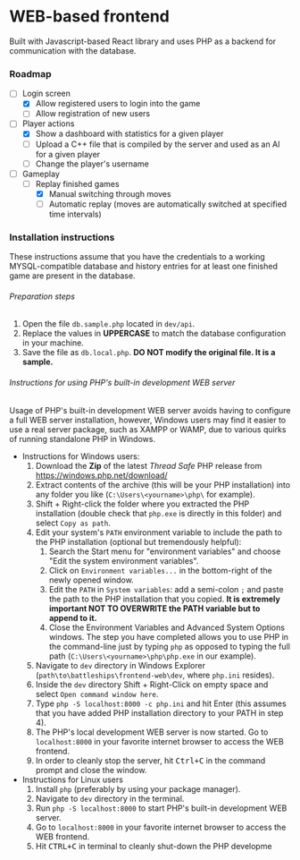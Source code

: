 # WEB-based frontend

Built with Javascript-based React library and uses PHP as a backend for communication with the database.

### Roadmap

- [ ] Login screen
  - [x] Allow registered users to login into the game
  - [ ] Allow registration of new users
- [ ] Player actions
  - [x] Show a dashboard with statistics for a given player
  - [ ] Upload a C++ file that is compiled by the server and used as an AI for a given player
  - [ ] Change the player's username
- [ ] Gameplay
  - [ ] Replay finished games
    - [x] Manual switching through moves
    - [ ] Automatic replay (moves are automatically switched at specified time intervals)

### Installation instructions

These instructions assume that you have the credentials to a working MYSQL-compatible database and history entries for at least one finished game are present in the database.

###### Preparation steps

1. Open the file `db.sample.php` located in `dev/api`.
2. Replace the values in **UPPERCASE** to match the database configuration in your machine.
3. Save the file as `db.local.php`. **DO NOT modify the original file. It is a sample.**

###### Instructions for using PHP's built-in development WEB server

Usage of PHP's built-in development WEB server avoids having to configure a full WEB server installation, however, Windows users may find it easier to use a real server package, such as XAMPP or WAMP, due to various quirks of running standalone PHP in Windows.

- Instructions for Windows users:
  1. Download the **Zip** of the latest *Thread Safe* PHP release from https://windows.php.net/download/
  2. Extract contents of the archive (this will be your PHP installation) into any folder you like (`C:\Users\<yourname>\php\` for example).
  3. Shift + Right-click the folder where you extracted the PHP installation (double check that `php.exe` is directly in this folder) and select `Copy as path`.
  4. Edit your system's `PATH` environment variable to include the path to the PHP installation (optional but tremendously helpful):
     1. Search the Start menu for "environment variables" and choose "Edit the system environment variables".
     2. Click on `Environment variables...` in the bottom-right of the newly opened window.
     3. Edit the `PATH` in `System variables`: add a semi-colon `;` and paste the path to the PHP installation that you copied. **It is extremely important NOT TO OVERWRITE the PATH variable but to append to it.**
     4. Close the Environment Variables and Advanced System Options windows. The step you have completed allows you to use PHP in the command-line just by typing `php` as opposed to typing the full path (`C:\Users\<yourname>\php\php.exe` in our example).
  5. Navigate to `dev` directory in Windows Explorer (`path\to\battleships\frontend-web\dev`, where `php.ini` resides).
  6. Inside the `dev` directory Shift + Right-Click on empty space and select `Open command window here`.
  7. Type `php -S localhost:8000 -c php.ini` and hit Enter (this assumes that you have added PHP installation directory to your PATH in step 4).
  8. The PHP's local development WEB server is now started. Go to `localhost:8000` in your favorite internet browser to access the WEB frontend.
  9. In order to cleanly stop the server, hit <kbd>Ctrl+C</kbd> in the command prompt and close the window.
- Instructions for Linux users
  1. Install `php` (preferably by using your package manager).
  2. Navigate to `dev` directory in the terminal.
  3. Run `php -S localhost:8000` to start PHP's built-in development WEB server.
  4. Go to `localhost:8000` in your favorite internet browser to access the WEB frontend.
  4. Hit <kbd>CTRL+C</kbd> in terminal to cleanly shut-down the PHP developme
